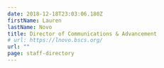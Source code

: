 ```yaml
---
date: 2018-12-18T23:03:06.180Z
firstName: Lauren
lastName: Novo
title: Director of Communications & Advancement
# url: https://lnovo.bscs.org/
url: ""
page: staff-directory
---
```

